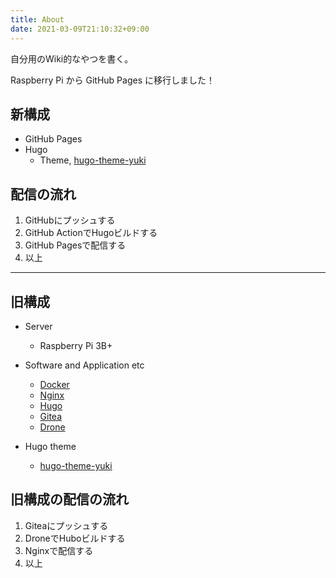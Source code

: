 ```yaml
---
title: About
date: 2021-03-09T21:10:32+09:00
---
```


自分用のWiki的なやつを書く。

Raspberry Pi から GitHub Pages に移行しました！

## 新構成

- GitHub Pages
- Hugo
  - Theme, [hugo-theme-yuki](https://github.com/WhaleMountain/hugo-theme-yuki)


## 配信の流れ

1. GitHubにプッシュする
1. GitHub ActionでHugoビルドする
1. GitHub Pagesで配信する
1. 以上

---

## 旧構成

- Server
  - Raspberry Pi 3B+

- Software and Application etc
  - [Docker](https://docker.com/)
  - [Nginx](https://www.nginx.com/)
  - [Hugo](https://gohugo.io/)
  - [Gitea](https://gitea.io/)
  - [Drone](https://drone.io/)

- Hugo theme
  - [hugo-theme-yuki](https://github.com/WhaleMountain/hugo-theme-yuki)

## 旧構成の配信の流れ

1. Giteaにプッシュする
2. DroneでHuboビルドする
3. Nginxで配信する
4. 以上